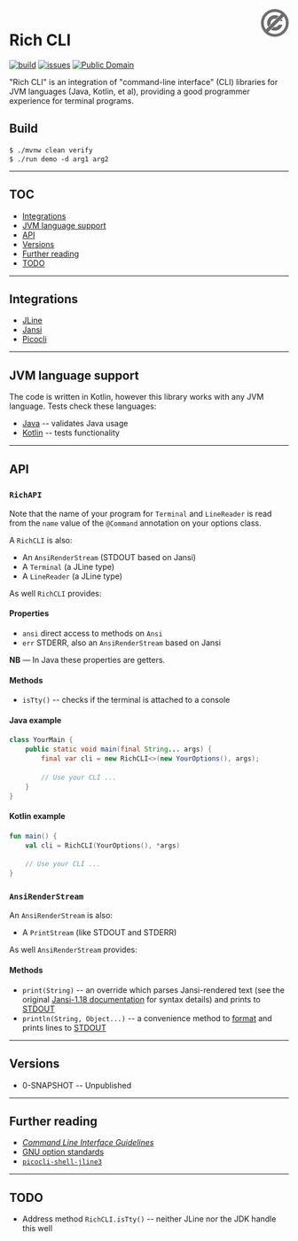 <a href="./LICENSE.md">
<img src="./images/public-domain.png" alt="Public Domain"
align="right"/>
</a>

# Rich CLI

[![build](https://github.com/binkley/rich-cli/workflows/build/badge.svg)](https://github.com/binkley/rich-cli/actions)
[![issues](https://img.shields.io/github/issues/binkley/rich-cli.svg)](https://github.com/binkley/rich-cli/issues/)
[![Public Domain](https://img.shields.io/badge/license-Public%20Domain-blue.svg)](http://unlicense.org/)

"Rich CLI" is an integration of "command-line interface" (CLI) libraries for
JVM languages (Java, Kotlin, et al), providing a good programmer experience
for terminal programs.

## Build

```shell
$ ./mvnw clean verify
$ ./run demo -d arg1 arg2
```

---

## TOC

* [Integrations](#integrations)
* [JVM language support](#jvm-language-support)
* [API](#api)
* [Versions](#versions)
* [Further reading](#further-reading)
* [TODO](#todo)

---

## Integrations

- [JLine](https://github.com/jline/jline3)
- [Jansi](https://github.com/fusesource/jansi)
- [Picocli](https://github.com/remkop/picocli)

---

## JVM language support

The code is written in Kotlin, however this library works with any JVM
language. Tests check these languages:

- [Java](./src/test/java/hm/binkley/cli/JavaRichCLITest.java) -- validates
  Java usage
- [Kotlin](./src/test/kotlin/hm/binkley/cli/KotlinRichCLITest.kt) -- tests
  functionality

---

## API

### `RichAPI`

Note that the name of your program for `Terminal` and `LineReader` is read
from the `name` value of the `@Command` annotation on your options class.

A `RichCLI` is also:

- An `AnsiRenderStream` (STDOUT based on Jansi)
- A `Terminal` (a JLine type)
- A `LineReader` (a JLine type)

As well `RichCLI` provides:

#### Properties

- `ansi` direct access to methods on `Ansi`
- `err` STDERR, also an `AnsiRenderStream` based on Jansi

**NB** &mdash; In Java these properties are getters.

#### Methods

- `isTty()` -- checks if the terminal is attached to a console

#### Java example

```java
class YourMain {
    public static void main(final String... args) {
        final var cli = new RichCLI<>(new YourOptions(), args);

        // Use your CLI ...
    }
}
```

#### Kotlin example

```kotlin
fun main() {
    val cli = RichCLI(YourOptions(), *args)

    // Use your CLI ...
}
```

### `AnsiRenderStream`

An `AnsiRenderStream` is also:

- A `PrintStream` (like STDOUT and STDERR)

As well `AnsiRenderStream` provides:

#### Methods

- `print(String)` -- an override which parses Jansi-rendered text (see the
  original
  [Jansi-1.18 documentation](https://github.com/fusesource/jansi/blob/jansi-project-1.18/jansi/src/main/java/org/fusesource/jansi/AnsiRenderer.java)
  for syntax details) and prints to
  [STDOUT](https://docs.oracle.com/en/java/javase/11/docs/api/java.base/java/lang/System.html#out)
- `println(String, Object...)` -- a convenience method to
  [format](https://docs.oracle.com/en/java/javase/11/docs/api/java.base/java/lang/String.html#format(java.lang.String,java.lang.Object...))
  and prints lines to
  [STDOUT](https://docs.oracle.com/en/java/javase/11/docs/api/java.base/java/lang/System.html#out)

---

## Versions

* 0-SNAPSHOT -- Unpublished

---

## Further reading

* [_Command Line Interface Guidelines_](https://clig.dev/)
* [GNU option
  standards](https://www.gnu.org/prep/standards/html_node/Option-Table.html)
* [`picocli-shell-jline3`](https://github.com/remkop/picocli/tree/master/picocli-shell-jline3)

---

## TODO

* Address method `RichCLI.isTty()` -- neither JLine nor the JDK handle this
  well
